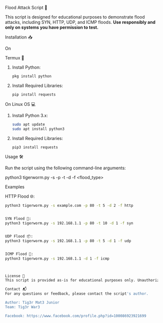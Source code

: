 Flood Attack Script 🚀

This script is designed for educational purposes to demonstrate flood attacks, including SYN, HTTP, UDP, and ICMP floods. **Use responsibly and only on systems you have permission to test.**

Installation 📥

On       

Termux 📱

1. Install Python:
    ```bash
    pkg install python
    ```

2. Install Required Libraries:
    ```bash
    pip install requests
    ```



On Linux OS 💻



1. Install Python 3.x:
    ```bash
    sudo apt update
    sudo apt install python3
    ```

2. Install Required Libraries:
    ```bash
    pip3 install requests
    ```

Usage 🛠️

Run the script using the following command-line arguments:

python3 tigerworm.py -s <target> -p <port> -t <threads> -d <duration> -f <flood_type>

Examples

HTTP Flood 🌐:
```bash
python3 tigerworm.py -s example.com -p 80 -t 5 -d 2 -f http


SYN Flood 🔄:
python3 tigerworm.py -s 192.168.1.1 -p 80 -t 10 -d 1 -f syn


UDP Flood 📦:
python3 tigerworm.py -s 192.168.1.1 -p 80 -t 5 -d 1 -f udp


ICMP Flood 📡:
python3 tigerworm.py -s 192.168.1.1 -d 1 -f icmp



License 📜
This script is provided as-is for educational purposes only. Unauthorized use may have legal consequences.

Contact 📬
For any questions or feedback, please contact the script's author.

Author: Tig3r Mat3 Junior
Team: Tig3r War3

Facebook: https://www.facebook.com/profile.php?id=100086923921699


